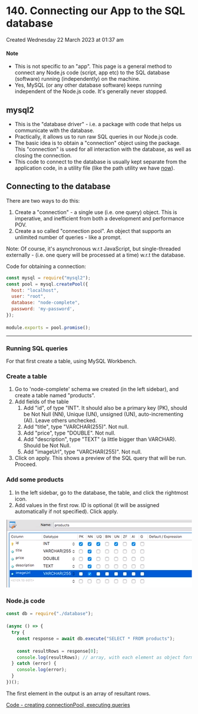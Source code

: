 # 140. Connecting our App to the SQL database
Created Wednesday 22 March 2023 at 01:37 am

#### Note
- This is not specific to an "app". This page is a general method to connect any Node.js code (script, app etc) to the SQL database (software) running (independently) on the machine.
- Yes, MySQL (or any other database software) keeps running independent of the Node.js code. It's generally never stopped.

## mysql2
- This is the "database driver" - i.e. a package with code that helps us communicate with the database. 
- Practically, it allows us to run raw SQL queries in our Node.js code.
- The basic idea is to obtain a "connection" object using the package. This "connection" is used for all interaction with the database, as well as closing the connection.
- This code to connect to the database is usually kept separate from the application code, in a utility file (like the path utility we have [now](https://github.com/exemplar-codes/online-shop-express-ejs-mvc/tree/d18ab604acb9ac5509949d9e185ccaf6f3a2ba14/util)).


## Connecting to the database
There are two ways to do this:
1. Create a "connection" - a single use (i.e. one query) object. This is imperative, and inefficient from both a development and performance POV.
2. Create a so called "connection pool". An object that supports an unlimited number of queries - like a prompt. 
   
Note: Of course, it's asynchronous w.r.t JavaScript, but single-threaded externally - (i.e. one query will be processed at a time) w.r.t the database.
   
Code for obtaining a connection:
```js
const mysql = require("mysql2");
const pool = mysql.createPool({
  host: "localhost",
  user: "root",
  database: "node-complete",
  password: 'my-password',
});

module.exports = pool.promise();
```

---
### Running SQL queries
For that first create a table, using MySQL Workbench.

### Create a table
1. Go to 'node-complete' schema we created (in the left sidebar), and create a table named "products".
2. Add fields of the table
	1. Add "id", of type "INT". It should also be a primary key (PK), should be Not Null (NN), Unique (UN), unsigned (UN), auto-incrementing (AI). Leave others unchecked.
	2. Add "title", type "VARCHAR(255)". Not null.
	3. Add "price", type "DOUBLE". Not null.
	4. Add "description", type "TEXT" (a little bigger than VARCHAR). Should be Not Null.
	5. Add "imageUrl", type "VARCHAR(255)". Not null.
3. Click on apply. This shows a preview of the SQL query that will be run. Proceed.

### Add some products
1. In the left sidebar, go to the database, the table, and click the rightmost icon.
2. Add values in the first row. ID is optional (it will be assigned automatically if not specified). Click apply.

![](../../../../assets/140_Connecting_our_App_to_the_SQL_database-image-1.png)

### Node.js code
```js
const db = require("./database");

(async () => {
  try {
    const response = await db.execute("SELECT * FROM products");

    const resultRows = response[0];
    console.log(resultRows); // array, with each element as object form of the row.
  } catch (error) {
    console.log(error);
  }
})();
```
The first element in the output is an array of resultant rows.

[Code - creating connectionPool, executing queries](https://github.com/exemplar-codes/online-shop-express-ejs-mvc/commit/65d8d045c5bacd9699215eaf7f1a7b5bba231b46)